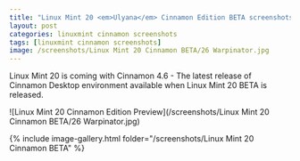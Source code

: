 ```yaml
---
title: "Linux Mint 20 <em>Ulyana</em> Cinnamon Edition BETA screenshots"
layout: post
categories: linuxmint cinnamon screenshots
tags: [linuxmint cinnamon screenshots]
image: /screenshots/Linux Mint 20 Cinnamon BETA/26 Warpinator.jpg
---
```


Linux Mint 20 is coming with Cinnamon 4.6 - The latest release of Cinnamon Desktop environment available when Linux Mint 20 BETA is released.

![Linux Mint 20 Cinnamon Edition Preview](/screenshots/Linux Mint 20 Cinnamon BETA/26 Warpinator.jpg)

{% include image-gallery.html folder="/screenshots/Linux Mint 20 Cinnamon BETA" %}




